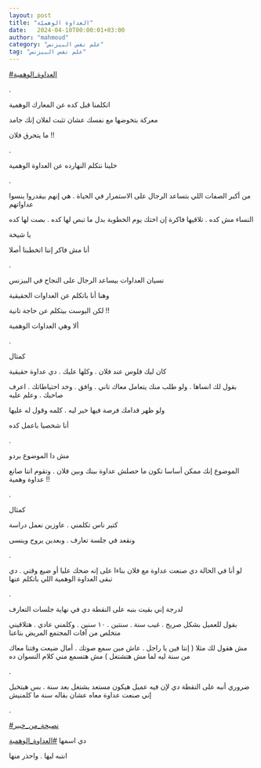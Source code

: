 ```yaml
---
layout: post
title: "العداوة الوهميّة"
date:   2024-04-10T00:00:01+03:00
author: "mahmoud"
category: "علم نفس البيزنس"
tag: "علم نفس البيزنس"
---
```



[<u>\#العداوة\_الوهمية</u>](https://www.facebook.com/hashtag/%D8%A7%D9%84%D8%B9%D8%AF%D8%A7%D9%88%D8%A9_%D8%A7%D9%84%D9%88%D9%87%D9%85%D9%8A%D8%A9?__eep__=6&__cft__%5b0%5d=AZWmgQMIU1r2Vfv3MndCt-Ab9d-gBEILXd3rfyPPzEYksprAzl_T7nX1g7f1LJESEURzuyYqz7_k5IrpO3D1zm70w8I-R41uSZjMu9Vqh5U6f7T1JEdQgImE6bckWmhYKW6ErQnGK7zXcHCQoYMgIBD1fdEtyECV3Ho5rrHt1V_rtg&__tn__=*NK-R)

.

اتكلمنا قبل كده عن المعارك الوهمية

معركة بتخوضها مع نفسك عشان تثبت لفلان إنك جامد

ما يتحرق فلان !!

.

خلينا نتكلم النهارده عن العداوة الوهمية

.

من أكبر الصفات اللي بتساعد الرجال على الاستمرار في
الحياة . هي إنهم بيقدروا ينسوا عداواتهم

النساء مش كده . تلاقيها فاكرة إن اختك يوم الخطوبة بدل ما
تبص لها كده . بصت لها كده

يا شيخة

أنا مش فاكر إننا اتخطبنا أصلا

.

نسيان العداوات بيساعد الرجال على النجاح في
البيزنس

وهنا أنا باتكلم عن العداوات الحقيقية

لكن البوست بيتكلم عن حاجة تانية !!

ألا وهي العداوات الوهمية

.

كمثال

كان ليك فلوس عند فلان . وكلها عليك . دي عداوة
حقيقية

بقول لك انساها . ولو طلب منك يتعامل معاك تاني . وافق .
وخد احتياطاتك . اعرف صاحبك . وعلم عليه

ولو ظهر قدامك فرصة فيها خير ليه . كلمه وقول له
عليها

أنا شخصيا باعمل كده

.

مش دا الموضوع بردو

الموضوع إنك ممكن أساسا تكون ما حصلش عداوة بينك وبين فلان
. وتقوم انتا صانع عداوة وهمية !!

.

كمثال

كتير ناس تكلمني . عاوزين نعمل دراسة

ونقعد في جلسة تعارف . وبعدين يروح وينسى

.

لو أنا في الحالة دي صنعت عداوة مع فلان بناءا على إنه ضحك
عليا أو ضيع وقتي . دي تبقى العداوة الوهمية اللي باتكلم عنها

.

لدرجة إني بقيت بنبه على النقطة دي في نهاية جلسات
التعارف

بقول للعميل بشكل صريح . غيب سنة . سنتين . ١٠ سنين .
وكلمني عادي . هتلاقيني متخلص من آفات المجتمع المريض بتاعنا

مش هقول لك مثلا ( إنتا فين يا راجل . عاش مين سمع صوتك .
أمال ضيعت وقتنا معاك من سنة ليه لما مش هتشتغل ) مش هتسمع مني كلام
النسوان ده

.

ضروري أنبه على النقطة دي لإن فيه عميل هيكون مستعد يشتغل
بعد سنة . بس هيتخيل إني صنعت عداوة معاه عشان بقاله سنة ما كلمنيش

.

[<u>\#نصيحة\_من\_خبير</u>](https://www.facebook.com/hashtag/%D9%86%D8%B5%D9%8A%D8%AD%D8%A9_%D9%85%D9%86_%D8%AE%D8%A8%D9%8A%D8%B1?__eep__=6&__cft__%5b0%5d=AZWmgQMIU1r2Vfv3MndCt-Ab9d-gBEILXd3rfyPPzEYksprAzl_T7nX1g7f1LJESEURzuyYqz7_k5IrpO3D1zm70w8I-R41uSZjMu9Vqh5U6f7T1JEdQgImE6bckWmhYKW6ErQnGK7zXcHCQoYMgIBD1fdEtyECV3Ho5rrHt1V_rtg&__tn__=*NK-R)

دي اسمها
[<u>\#العداوة\_الوهمية</u>](https://www.facebook.com/hashtag/%D8%A7%D9%84%D8%B9%D8%AF%D8%A7%D9%88%D8%A9_%D8%A7%D9%84%D9%88%D9%87%D9%85%D9%8A%D8%A9?__eep__=6&__cft__%5b0%5d=AZWmgQMIU1r2Vfv3MndCt-Ab9d-gBEILXd3rfyPPzEYksprAzl_T7nX1g7f1LJESEURzuyYqz7_k5IrpO3D1zm70w8I-R41uSZjMu9Vqh5U6f7T1JEdQgImE6bckWmhYKW6ErQnGK7zXcHCQoYMgIBD1fdEtyECV3Ho5rrHt1V_rtg&__tn__=*NK-R)

انتبه ليها . واحذر منها
